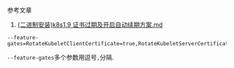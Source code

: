 参考文章

1. [(二进制安装)k8s1.9 证书过期及开启自动续期方案.md](https://blog.csdn.net/feifei3851/article/details/88390425)

```
--feature-gates=RotateKubeletClientCertificate=true,RotateKubeletServerCertificate=true
```

`--feature-gates`多个参数用逗号`,`分隔.
